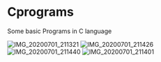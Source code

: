 # Cprograms
Some basic Programs in C language

![IMG_20200701_211321](https://user-images.githubusercontent.com/65812896/86264747-86642580-bbe0-11ea-8fc8-ed9a72dc6f33.jpg)
![IMG_20200701_211426](https://user-images.githubusercontent.com/65812896/86264706-7e0bea80-bbe0-11ea-9410-63aa824abbdb.jpg)
![IMG_20200701_211440](https://user-images.githubusercontent.com/65812896/86264716-8106db00-bbe0-11ea-90af-adcd363b9fce.jpg)
![IMG_20200701_211401](https://user-images.githubusercontent.com/65812896/86264733-8401cb80-bbe0-11ea-84ce-ef0a24480946.jpg)


